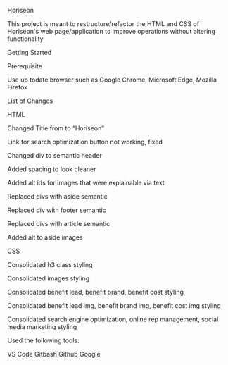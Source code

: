 Horiseon

This project is meant to restructure/refactor the HTML and CSS of Horiseon's web page/application to improve operations without altering functionality


Getting Started

Prerequisite

Use up todate browser such as Google Chrome, Microsoft Edge, Mozilla Firefox

List of Changes

HTML

Changed Title from to “Horiseon”

Link for search optimization button not working, fixed

Changed div to semantic header

Added spacing to look cleaner

Added alt ids for images that were explainable via text

Replaced divs with aside semantic

Replaced div with footer semantic

Replaced divs with article semantic

Added alt to aside images


CSS

Consolidated h3 class styling

Consolidated images styling

Consolidated benefit lead, benefit brand, benefit cost styling

Consolidated benefit lead img, benefit brand img, benefit cost img styling

Consolidated search engine optimization, online rep management, social media marketing styling

Used the following tools:

VS Code
Gitbash
Github
Google

